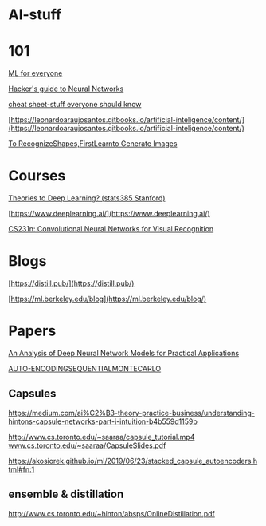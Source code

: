 AI-stuff
========

# 101
[ML for everyone](https://vas3k.com/blog/machine_learning/)

[Hacker's guide to Neural Networks](http://karpathy.github.io/neuralnets/)

[cheat sheet-stuff everyone should know](https://stats385.github.io/cheat_sheet)

[https://leonardoaraujosantos.gitbooks.io/artificial-inteligence/content/](https://leonardoaraujosantos.gitbooks.io/artificial-inteligence/content/)

[To RecognizeShapes,FirstLearnto Generate Images](http://www.cs.toronto.edu/~hinton/absps/montrealTR.pdf)

# Courses
[Theories to Deep Learning? (stats385 Stanford)](https://stats385.github.io/)

[https://www.deeplearning.ai/](https://www.deeplearning.ai/)

[CS231n: Convolutional Neural Networks for Visual Recognition](http://cs231n.github.io/)

# Blogs
[https://distill.pub/](https://distill.pub/)

[https://ml.berkeley.edu/blog](https://ml.berkeley.edu/blog/)

# Papers
[An Analysis of Deep Neural Network Models for Practical Applications](https://arxiv.org/pdf/1605.07678.pdf)

[AUTO-ENCODINGSEQUENTIALMONTECARLO](https://arxiv.org/pdf/1705.10306v2.pdf)

## Capsules
https://medium.com/ai%C2%B3-theory-practice-business/understanding-hintons-capsule-networks-part-i-intuition-b4b559d1159b

http://www.cs.toronto.edu/~saaraa/capsule_tutorial.mp4 www.cs.toronto.edu/~saaraa/CapsuleSlides.pdf

https://akosiorek.github.io/ml/2019/06/23/stacked_capsule_autoencoders.html#fn:1

## ensemble & distillation 

http://www.cs.toronto.edu/~hinton/absps/OnlineDistillation.pdf
